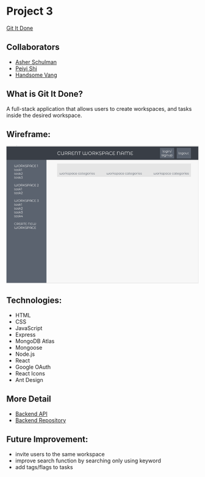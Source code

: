 # Project 3
[Git It Done](https://git-it-done-gid.netlify.app/)

## Collaborators
- [Asher Schulman](https://github.com/asher-schulman)
- [Peiyi Shi](https://github.com/pys12 )
- [Handsome Vang](https://github.com/handwidhtv8)

## What is Git It Done?
A full-stack application that allows users to create workspaces, and tasks inside the desired workspace.

## Wireframe:
![wireframe](public/Wireframe.png)

## Technologies:
- HTML
- CSS
- JavaScript
- Express
- MongoDB Atlas
- Mongoose
- Node.js
- React
- Google OAuth
- React Icons
- Ant Design

## More Detail
- [Backend API](https://git-it-done-backend.herokuapp.com/)
- [Backend Repository](https://github.com/asher-schulman/Git-It-Done-Backend/)


## Future Improvement:
- invite users to the same workspace
- improve search function by searching only using keyword
- add tags/flags to tasks

